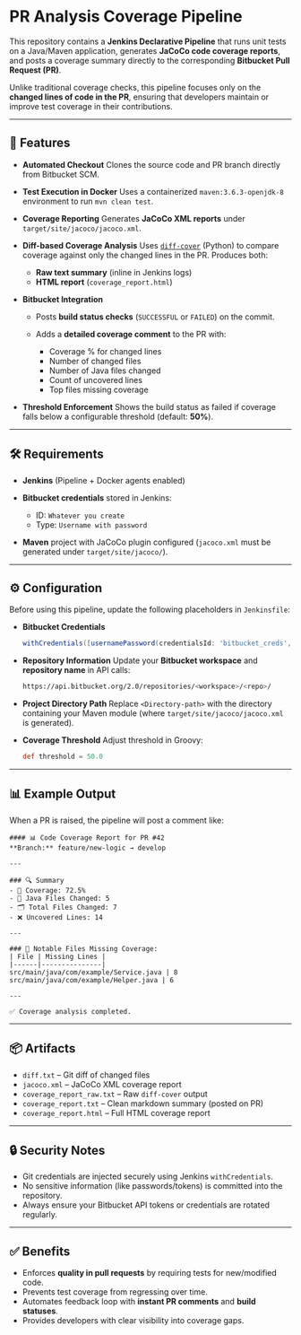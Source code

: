 # PR Analysis Coverage Pipeline

This repository contains a **Jenkins Declarative Pipeline** that runs unit tests on a Java/Maven application, generates **JaCoCo code coverage reports**, and posts a coverage summary directly to the corresponding **Bitbucket Pull Request (PR)**.

Unlike traditional coverage checks, this pipeline focuses only on the **changed lines of code in the PR**, ensuring that developers maintain or improve test coverage in their contributions.

---

## 🚀 Features

* **Automated Checkout**
  Clones the source code and PR branch directly from Bitbucket SCM.

* **Test Execution in Docker**
  Uses a containerized `maven:3.6.3-openjdk-8` environment to run `mvn clean test`.

* **Coverage Reporting**
  Generates **JaCoCo XML reports** under `target/site/jacoco/jacoco.xml`.

* **Diff-based Coverage Analysis**
  Uses [`diff-cover`](https://github.com/Bachmann1234/diff_cover) (Python) to compare coverage against only the changed lines in the PR.
  Produces both:

  * **Raw text summary** (inline in Jenkins logs)
  * **HTML report** (`coverage_report.html`)

* **Bitbucket Integration**

  * Posts **build status checks** (`SUCCESSFUL` or `FAILED`) on the commit.
  * Adds a **detailed coverage comment** to the PR with:

    * Coverage % for changed lines
    * Number of changed files
    * Number of Java files changed
    * Count of uncovered lines
    * Top files missing coverage

* **Threshold Enforcement**
  Shows the build status as failed if  coverage falls below a configurable threshold (default: **50%**).

---

## 🛠️ Requirements

* **Jenkins** (Pipeline + Docker agents enabled)
* **Bitbucket credentials** stored in Jenkins:

  * ID: `Whatever you create`
  * Type: `Username with password`
* **Maven** project with JaCoCo plugin configured (`jacoco.xml` must be generated under `target/site/jacoco/`).

---

## ⚙️ Configuration

Before using this pipeline, update the following placeholders in `Jenkinsfile`:

* **Bitbucket Credentials**

  ```groovy
  withCredentials([usernamePassword(credentialsId: 'bitbucket_creds', usernameVariable: 'GIT_USER', passwordVariable: 'GIT_PASS')])
  ```

* **Repository Information**
  Update your **Bitbucket workspace** and **repository name** in API calls:

  ```bash
  https://api.bitbucket.org/2.0/repositories/<workspace>/<repo>/
  ```

* **Project Directory Path**
  Replace `<Directory-path>` with the directory containing your Maven module (where `target/site/jacoco/jacoco.xml` is generated).

* **Coverage Threshold**
  Adjust threshold in Groovy:

  ```groovy
  def threshold = 50.0
  ```

---

## 📊 Example Output

When a PR is raised, the pipeline will post a comment like:

```
#### 📊 Code Coverage Report for PR #42
**Branch:** feature/new-logic → develop

---

### 🔍 Summary
- 🧪 Coverage: 72.5%
- 🧱 Java Files Changed: 5
- 🗂️ Total Files Changed: 7
- ❌ Uncovered Lines: 14

---

### 📁 Notable Files Missing Coverage:
| File | Missing Lines |
|------|---------------|
src/main/java/com/example/Service.java | 8  
src/main/java/com/example/Helper.java | 6  

---

✅ Coverage analysis completed.
```

---

## 📦 Artifacts

* `diff.txt` – Git diff of changed files
* `jacoco.xml` – JaCoCo XML coverage report
* `coverage_report_raw.txt` – Raw `diff-cover` output
* `coverage_report.txt` – Clean markdown summary (posted on PR)
* `coverage_report.html` – Full HTML coverage report

---

## 🔒 Security Notes

* Git credentials are injected securely using Jenkins `withCredentials`.
* No sensitive information (like passwords/tokens) is committed into the repository.
* Always ensure your Bitbucket API tokens or credentials are rotated regularly.

---

## ✅ Benefits

* Enforces **quality in pull requests** by requiring tests for new/modified code.
* Prevents test coverage from regressing over time.
* Automates feedback loop with **instant PR comments** and **build statuses**.
* Provides developers with clear visibility into coverage gaps.

